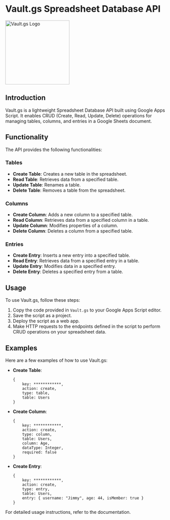# Vault.gs Spreadsheet Database API

<img src="https://drive.google.com/thumbnail?id=1ACTE7OEvz_DxlbMF7elYopyQWMuO7NH0" alt="Vault.gs Logo" width="200">


## Introduction

Vault.gs is a lightweight Spreadsheet Database API built using Google Apps Script. It enables CRUD (Create, Read, Update, Delete) operations for managing tables, columns, and entries in a Google Sheets document.

## Functionality

The API provides the following functionalities:

### Tables

- **Create Table**: Creates a new table in the spreadsheet.
- **Read Table**: Retrieves data from a specified table.
- **Update Table**: Renames a table.
- **Delete Table**: Removes a table from the spreadsheet.

### Columns

- **Create Column**: Adds a new column to a specified table.
- **Read Column**: Retrieves data from a specified column in a table.
- **Update Column**: Modifies properties of a column.
- **Delete Column**: Deletes a column from a specified table.

### Entries

- **Create Entry**: Inserts a new entry into a specified table.
- **Read Entry**: Retrieves data from a specified entry in a table.
- **Update Entry**: Modifies data in a specified entry.
- **Delete Entry**: Deletes a specified entry from a table.

## Usage

To use Vault.gs, follow these steps:

1. Copy the code provided in `Vault.gs` to your Google Apps Script editor.
2. Save the script as a project.
3. Deploy the script as a web app.
4. Make HTTP requests to the endpoints defined in the script to perform CRUD operations on your spreadsheet data.

## Examples

Here are a few examples of how to use Vault.gs:

- **Create Table**:
  ```
  {
      key: ************,
      action: create,
      type: table,
      table: Users
  }
  ```

- **Create Column**:
  ```
  {
      key: ************,
      action: create,
      type: column,
      table: Users,
      column: Age,
      dataType: Integer,
      required: false
  }
  ```

- **Create Entry**:
  ```
  {
      key: ************,
      action: create,
      type: entry,
      table: Users,
      entry: { username: "Jimmy", age: 44, isMember: true }
  }
  ```

For detailed usage instructions, refer to the documentation.
